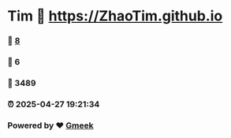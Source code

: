 # Tim :link: https://ZhaoTim.github.io 
### :page_facing_up: [8](https://ZhaoTim.github.io/tag.html) 
### :speech_balloon: 6 
### :hibiscus: 3489 
### :alarm_clock: 2025-04-27 19:21:34 
### Powered by :heart: [Gmeek](https://github.com/Meekdai/Gmeek)
